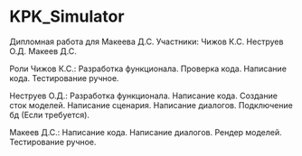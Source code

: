 # KPK_Simulator
Дипломная работа для Макеева Д.С.
Участники:
Чижов К.С.
Неструев О.Д.
Макеев Д.С.

Роли
Чижов К.С.:
Разработка функционала.
Проверка кода.
Написание кода.
Тестирование ручное.

Неструев О.Д.:
Разработка функционала.
Написание кода.
Создание сток моделей.
Написание сценария.
Написание диалогов.
Подключение бд (Если требуется).

Макеев Д.С.:
Написание кода.
Написание диалогов.
Рендер моделей.
Тестирование ручное.